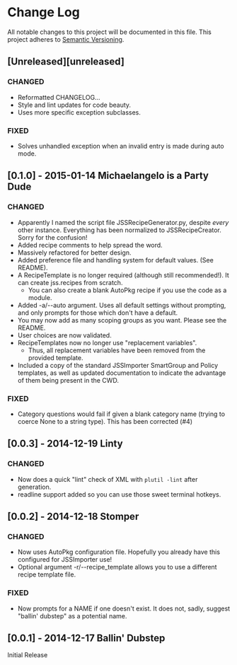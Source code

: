 # Change Log
All notable changes to this project will be documented in this file.
This project adheres to [Semantic Versioning](http://semver.org/).

## [Unreleased][unreleased]
### CHANGED
- Reformatted CHANGELOG...
- Style and lint updates for code beauty.
- Uses more specific exception subclasses.

### FIXED
- Solves unhandled exception when an invalid entry is made during auto mode.

## [0.1.0] - 2015-01-14 Michaelangelo is a Party Dude
### CHANGED
- Apparently I named the script file JSSRecipeGenerator.py, despite *every* other instance. Everything has been normalized to JSSRecipeCreator. Sorry for the confusion!
- Added recipe comments to help spread the word.
- Massively refactored for better design.
- Added preference file and handling system for default values. (See README).
- A RecipeTemplate is no longer required (although still recommended!). It can create jss.recipes from scratch.
	- You can also create a blank AutoPkg recipe if you use the code as a module.
- Added -a/--auto argument. Uses all default settings without prompting, and only prompts for those which don't have a default.
- You may now add as many scoping groups as you want. Please see the README.
- User choices are now validated.
- RecipeTemplates now no longer use "replacement variables".
	- Thus, all replacement variables have been removed from the provided template.
- Included a copy of the standard JSSImporter SmartGroup and Policy templates, as well as updated documentation to indicate the advantage of them being present in the CWD.

### FIXED
- Category questions would fail if given a blank category name (trying to coerce None to a string type). This has been corrected (#4)

## [0.0.3] - 2014-12-19 Linty
### CHANGED

- Now does a quick "lint" check of XML with ```plutil -lint``` after generation.
- readline support added so you can use those sweet terminal hotkeys.

## [0.0.2] - 2014-12-18 Stomper
### CHANGED
- Now uses AutoPkg configuration file. Hopefully you already have this configured for JSSImporter use!
- Optional argument -r/--recipe_template allows you to use a different recipe template file.

### FIXED
- Now prompts for a NAME if one doesn't exist. It does not, sadly, suggest "ballin' dubstep" as a potential name. 

## [0.0.1] - 2014-12-17 Ballin' Dubstep

Initial Release
